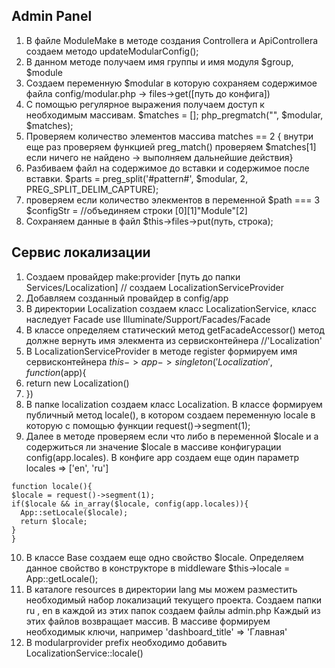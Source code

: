 ## Admin Panel

1. В файле ModuleMake в методе создания Controllera и ApiControllera создаем методо updateModularConfig();
2. В данном методе получаем имя группы и имя модуля $group, $module
3. Создаем переменную $modular в которую сохраняем содержимое файла config/modular.php ->   files->get([путь до конфига])
4. С помощью регулярное выражения получаем доступ к необходимым массивам. $matches = []; php_pregmatch("", $modular, $matches); 
5. Проверяем количество элементов массива matches == 2 { внутри еще раз проверяем функцией preg_match() проверяем $matches[1] если ничего не найдено -> выполняем дальнейшие действия}
6. Разбиваем файл на содержимое до вставки и содержимое после вставки. $parts = preg_split('#pattern#', $modular, 2, PREG_SPLIT_DELIM_CAPTURE);
7. проверяем если количество элекментов в переменной $path === 3 $configStr = //объединяем строки [0][1]"Module"[2]
8. Сохраняем данные в файл $this->files->put(путь, строка);

## Сервис локализации

1. Создаем провайдер make:provider [путь до папки Services/Localization] // создаем LocalizationServiceProvider
2. Добавляем созданный провайдер в config/app
3. В директории Localization создаем класс LocalizationService, класс наследует Facade use Illuminate/Support/Facades/Facade
4. В классе определяем статический метод getFacadeAccessor() метод должне вернуть имя элекмента из сервисконтейнера //'Localization'
5. В LocalizationServiceProvider в методе register формируем имя сервисконтейнера $this->app->singleton('Localization', function($app){
6. return new Localization()
7. })
8. В папке localization создаем класс Localization. В классе формируем публичный метод locale(), в котором создаем переменную locale в которую с помощью функции request()->segment(1);
9. Далее в методе проверяем если что либо в переменной $locale и а содержиться ли значение $locale в массиве конфигурации config(app.locales). В конфиге app создаем еще один параметр locales => ['en', 'ru']
```
function locale(){
$locale = request()->segment(1);
if($locale && in_array($locale, config(app.locales)){
  App::setLocale($locale);
  return $locale;
}
}
```
10. В классе Base создаем еще одно свойство $locale. Определяем данное свойство в конструкторе в middleware $this->locale = App::getLocale();
11. В каталоге resources в директории lang мы можем разместить необходимый набор локализаций текущего проекта. Создаем папки ru , en в каждой из этих папок создаем файлы admin.php Каждый из этих файлов возвращает массив. В массиве формируем необходимык ключи, например 'dashboard_title' => 'Главная'
11. В modularprovider prefix необходимо добавить LocalizationService::locale()
